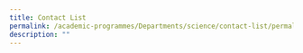 ```yaml
---
title: Contact List
permalink: /academic-programmes/Departments/science/contact-list/permalink
description: ""
---
```


